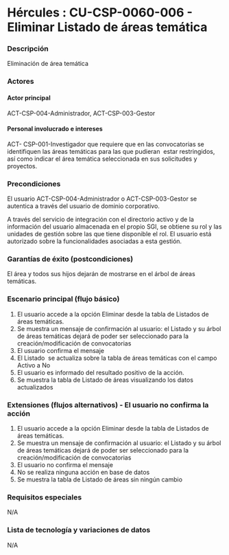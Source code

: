 # Hércules : CU\-CSP\-0060\-006 \- Eliminar Listado de áreas temática



### Descripción

Eliminación de área temática

### Actores

#### Actor principal

ACT\-CSP\-004\-Administrador, ACT\-CSP\-003\-Gestor

#### Personal involucrado e intereses

ACT\- CSP\-001\-Investigador que requiere que en las convocatorias se identifiquen las áreas temáticas para las que pudieran  estar restringidos, así como indicar el área temática seleccionada en sus solicitudes y proyectos.

### Precondiciones

El usuario ACT\-CSP\-004\-Administrador o ACT\-CSP\-003\-Gestor se autentica a través del usuario de dominio corporativo.

A través del servicio de integración con el directorio activo y de la información del usuario almacenada en el propio SGI, se obtiene su rol y las unidades de gestión sobre las que tiene disponible el rol. El usuario está autorizado sobre la funcionalidades asociadas a esta gestión.

### Garantías de éxito (postcondiciones)

El área y todos sus hijos dejarán de mostrarse en el árbol de áreas temáticas.

  


### Escenario principal (flujo básico)

1. El usuario accede a la opción Eliminar desde la tabla de Listados de áreas temáticas.
2. Se muestra un mensaje de confirmación al usuario: el Listado y su árbol de áreas temáticas dejará de poder ser seleccionado para la creación/modificación de convocatorias
3. El usuario confirma el mensaje
4. El Listado  se actualiza sobre la tabla de áreas temáticas con el campo Activo a No
5. El usuario es informado del resultado positivo de la acción.
6. Se muestra la tabla de Listado de áreas visualizando los datos actualizados

### Extensiones (flujos alternativos) \- El usuario no confirma la acción

1. El usuario accede a la opción Eliminar desde la tabla de Listados de áreas temáticas.
2. Se muestra un mensaje de confirmación al usuario: el Listado y su árbol de áreas temáticas dejará de poder ser seleccionado para la creación/modificación de convocatorias
3. El usuario no confirma el mensaje
4. No se realiza ninguna acción en base de datos
5. Se muestra la tabla de Listado de áreas sin ningún cambio

### Requisitos especiales

N/A

### Lista de tecnología y variaciones de datos

N/A

  
  
  





